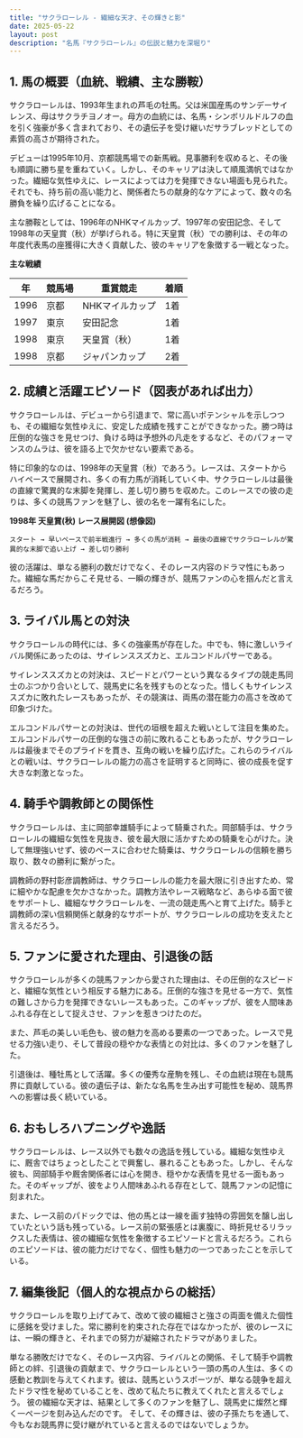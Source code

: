 ```yaml
---
title: "サクラローレル - 繊細な天才、その輝きと影"
date: 2025-05-22
layout: post
description: "名馬『サクラローレル』の伝説と魅力を深堀り"
---
```


## 1. 馬の概要（血統、戦績、主な勝鞍）

サクラローレルは、1993年生まれの芦毛の牡馬。父は米国産馬のサンデーサイレンス、母はサクラチヨノオー。母方の血統には、名馬・シンボリルドルフの血を引く強豪が多く含まれており、その遺伝子を受け継いだサラブレッドとしての素質の高さが期待された。

デビューは1995年10月、京都競馬場での新馬戦。見事勝利を収めると、その後も順調に勝ち星を重ねていく。しかし、そのキャリアは決して順風満帆ではなかった。繊細な気性ゆえに、レースによっては力を発揮できない場面も見られた。それでも、持ち前の高い能力と、関係者たちの献身的なケアによって、数々の名勝負を繰り広げることになる。

主な勝鞍としては、1996年のNHKマイルカップ、1997年の安田記念、そして1998年の天皇賞（秋）が挙げられる。特に天皇賞（秋）での勝利は、その年の年度代表馬の座獲得に大きく貢献した、彼のキャリアを象徴する一戦となった。

**主な戦績**

| 年 | 競馬場 | 重賞競走 | 着順 |
|---|---|---|---|
| 1996 | 京都 | NHKマイルカップ | 1着 |
| 1997 | 東京 | 安田記念 | 1着 |
| 1998 | 東京 | 天皇賞（秋） | 1着 |
| 1998 | 京都 | ジャパンカップ | 2着 |


## 2. 成績と活躍エピソード（図表があれば出力）

サクラローレルは、デビューから引退まで、常に高いポテンシャルを示しつつも、その繊細な気性ゆえに、安定した成績を残すことができなかった。勝つ時は圧倒的な強さを見せつけ、負ける時は予想外の凡走をするなど、そのパフォーマンスのムラは、彼を語る上で欠かせない要素である。

特に印象的なのは、1998年の天皇賞（秋）であろう。レースは、スタートからハイペースで展開され、多くの有力馬が消耗していく中、サクラローレルは最後の直線で驚異的な末脚を発揮し、差し切り勝ちを収めた。このレースでの彼の走りは、多くの競馬ファンを魅了し、彼の名を一躍有名にした。

**1998年 天皇賞(秋) レース展開図 (想像図)**

```
スタート → 早いペースで前半戦進行 → 多くの馬が消耗 → 最後の直線でサクラローレルが驚異的な末脚で追い上げ → 差し切り勝利
```

彼の活躍は、単なる勝利の数だけでなく、そのレース内容のドラマ性にもあった。繊細な馬だからこそ見せる、一瞬の輝きが、競馬ファンの心を掴んだと言えるだろう。


## 3. ライバル馬との対決

サクラローレルの時代には、多くの強豪馬が存在した。中でも、特に激しいライバル関係にあったのは、サイレンススズカと、エルコンドルパサーである。

サイレンススズカとの対決は、スピードとパワーという異なるタイプの競走馬同士のぶつかり合いとして、競馬史に名を残すものとなった。惜しくもサイレンススズカに敗れたレースもあったが、その競演は、両馬の潜在能力の高さを改めて印象づけた。

エルコンドルパサーとの対決は、世代の垣根を超えた戦いとして注目を集めた。エルコンドルパサーの圧倒的な強さの前に敗れることもあったが、サクラローレルは最後までそのプライドを貫き、互角の戦いを繰り広げた。これらのライバルとの戦いは、サクラローレルの能力の高さを証明すると同時に、彼の成長を促す大きな刺激となった。


## 4. 騎手や調教師との関係性

サクラローレルは、主に岡部幸雄騎手によって騎乗された。岡部騎手は、サクラローレルの繊細な気性を見抜き、彼を最大限に活かすための騎乗を心がけた。決して無理強いせず、彼のペースに合わせた騎乗は、サクラローレルの信頼を勝ち取り、数々の勝利に繋がった。

調教師の野村彰彦調教師は、サクラローレルの能力を最大限に引き出すため、常に細やかな配慮を欠かさなかった。調教方法やレース戦略など、あらゆる面で彼をサポートし、繊細なサクラローレルを、一流の競走馬へと育て上げた。騎手と調教師の深い信頼関係と献身的なサポートが、サクラローレルの成功を支えたと言えるだろう。


## 5. ファンに愛された理由、引退後の話

サクラローレルが多くの競馬ファンから愛された理由は、その圧倒的なスピードと、繊細な気性という相反する魅力にある。圧倒的な強さを見せる一方で、気性の難しさから力を発揮できないレースもあった。このギャップが、彼を人間味あふれる存在として捉えさせ、ファンを惹きつけたのだ。

また、芦毛の美しい毛色も、彼の魅力を高める要素の一つであった。レースで見せる力強い走り、そして普段の穏やかな表情との対比は、多くのファンを魅了した。

引退後は、種牡馬として活躍。多くの優秀な産駒を残し、その血統は現在も競馬界に貢献している。彼の遺伝子は、新たな名馬を生み出す可能性を秘め、競馬界への影響は長く続いている。


## 6. おもしろハプニングや逸話

サクラローレルは、レース以外でも数々の逸話を残している。繊細な気性ゆえに、厩舎ではちょっとしたことで興奮し、暴れることもあった。しかし、そんな彼も、岡部騎手や厩舎関係者には心を開き、穏やかな表情を見せる一面もあった。そのギャップが、彼をより人間味あふれる存在として、競馬ファンの記憶に刻まれた。

また、レース前のパドックでは、他の馬とは一線を画す独特の雰囲気を醸し出していたという話も残っている。レース前の緊張感とは裏腹に、時折見せるリラックスした表情は、彼の繊細な気性を象徴するエピソードと言えるだろう。これらのエピソードは、彼の能力だけでなく、個性も魅力の一つであったことを示している。


## 7. 編集後記（個人的な視点からの総括）

サクラローレルを取り上げてみて、改めて彼の繊細さと強さの両面を備えた個性に感銘を受けました。常に勝利を約束された存在ではなかったが、彼のレースには、一瞬の輝きと、それまでの努力が凝縮されたドラマがありました。

単なる勝敗だけでなく、そのレース内容、ライバルとの関係、そして騎手や調教師との絆、引退後の貢献まで、サクラローレルという一頭の馬の人生は、多くの感動と教訓を与えてくれます。彼は、競馬というスポーツが、単なる競争を超えたドラマ性を秘めていることを、改めて私たちに教えてくれたと言えるでしょう。  彼の繊細な天才は、結果として多くのファンを魅了し、競馬史に燦然と輝く一ページを刻み込んだのです。  そして、その輝きは、彼の子孫たちを通して、今もなお競馬界に受け継がれていると言えるのではないでしょうか。
